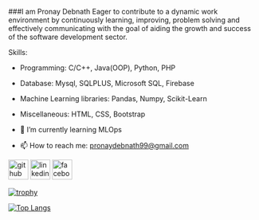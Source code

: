 ###I am Pronay Debnath
Eager to contribute to a dynamic work environment by continuously learning, improving, problem solving and effectively communicating with the goal of aiding the growth and success of the software development sector.

Skills: 
- Programming: C/C++, Java(OOP), Python, PHP
- Database: Mysql, SQLPLUS, Microsoft SQL, Firebase
- Machine Learning libraries: Pandas, Numpy, Scikit-Learn
- Miscellaneous: HTML, CSS, Bootstrap

- 🌱 I’m currently learning MLOps 
- 📫 How to reach me: pronaydebnath99@gmail.com 


[<img src='https://cdn.jsdelivr.net/npm/simple-icons@3.0.1/icons/github.svg' alt='github' height='40'>](https://github.com/pronay2021)  [<img src='https://cdn.jsdelivr.net/npm/simple-icons@3.0.1/icons/linkedin.svg' alt='linkedin' height='40'>](https://www.linkedin.com/in/https://www.linkedin.com/in/pronay-debnath//)  [<img src='https://cdn.jsdelivr.net/npm/simple-icons@3.0.1/icons/facebook.svg' alt='facebook' height='40'>](https://www.facebook.com/https://www.facebook.com/pronaydebnath.pronaydebnath.7/)  

[![trophy](https://github-profile-trophy.vercel.app/?username=pronay2021)](https://github.com/ryo-ma/github-profile-trophy)

[![Top Langs](https://github-readme-stats.vercel.app/api/top-langs/?username=pronay2021)](https://github.com/anuraghazra/github-readme-stats)

